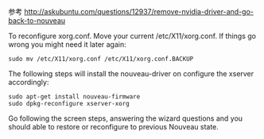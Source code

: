 
参考 http://askubuntu.com/questions/12937/remove-nvidia-driver-and-go-back-to-nouveau


To reconfigure xorg.conf. Move your current /etc/X11/xorg.conf. If things go wrong you might need it later again:

```
sudo mv /etc/X11/xorg.conf /etc/X11/xorg.conf.BACKUP
```
The following steps will install the nouveau-driver on configure the xserver accordingly:

```
sudo apt-get install nouveau-firmware
sudo dpkg-reconfigure xserver-xorg
```


Go following the screen steps, answering the wizard questions and you should able to restore or reconfigure to previous Nouveau state.


